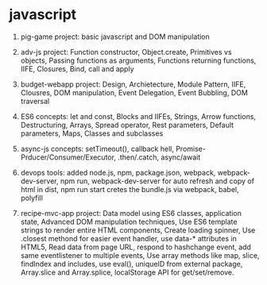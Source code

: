 # javascript

1. pig-game project: basic javascript and DOM manipulation

2. adv-js project: Function constructor, Object.create, Primitives vs objects, Passing functions as arguments, Functions returning functions, IIFE, Closures, Bind, call and apply

3. budget-webapp project: Design, Archietecture, Module Pattern, IIFE, Clousres, DOM manipulation, Event Delegation, Event Bubbling, DOM traversal

4. ES6 concepts: let and const, Blocks and IIFEs, Strings, Arrow functions, Destructuring, Arrays, Spread operator, Rest parameters, Default parameters, Maps, Classes and subclasses

5. async-js concepts: setTimeout(), callback hell, Promise-Prducer/Consumer/Executor, .then/.catch, async/await

6. devops tools: added node.js, npm, package.json, webpack, webpack-dev-server, npm run, webpack-dev-server for auto refresh and copy of html in dist, npm run start cretes the bundle.js via webpack, babel, polyfill

7. recipe-mvc-app project: Data model using ES6 classes, application state, Advanced DOM manipulation techniques, Use ES6 template strings to render entire HTML components, Create loading spinner, Use .closest methond for easier event handler, use data-* attributes in HTML5, Read data from page URL, respond to hashchange event, add same eventlistener to multiple events, Use array methods like map, slice, findIndex and includes, use eval(), uniqueID from external package, Array.slice and Array.splice, localStorage API for get/set/remove.



